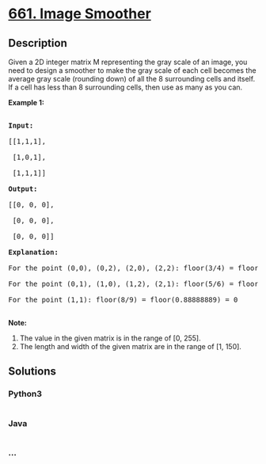 # [661. Image Smoother](https://leetcode.com/problems/image-smoother)

## Description
<p>Given a 2D integer matrix M representing the gray scale of an image, you need to design a smoother to make the gray scale of each cell becomes the average gray scale (rounding down) of all the 8 surrounding cells and itself.  If a cell has less than 8 surrounding cells, then use as many as you can.</p>



<p><b>Example 1:</b><br />

<pre>

<b>Input:</b>

[[1,1,1],

 [1,0,1],

 [1,1,1]]

<b>Output:</b>

[[0, 0, 0],

 [0, 0, 0],

 [0, 0, 0]]

<b>Explanation:</b>

For the point (0,0), (0,2), (2,0), (2,2): floor(3/4) = floor(0.75) = 0

For the point (0,1), (1,0), (1,2), (2,1): floor(5/6) = floor(0.83333333) = 0

For the point (1,1): floor(8/9) = floor(0.88888889) = 0

</pre>

</p>



<p><b>Note:</b><br>

<ol>

<li>The value in the given matrix is in the range of [0, 255].</li>

<li>The length and width of the given matrix are in the range of [1, 150].</li>

</ol>

</p>


## Solutions


<!-- tabs:start -->

### **Python3**

```python

```

### **Java**

```java

```

### **...**
```

```

<!-- tabs:end -->